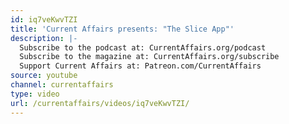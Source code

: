 ```yaml
---
id: iq7veKwvTZI
title: 'Current Affairs presents: "The Slice App"'
description: |-
  Subscribe to the podcast at: CurrentAffairs.org/podcast
  Subscribe to the magazine at: CurrentAffairs.org/subscribe
  Support Current Affairs at: Patreon.com/CurrentAffairs
source: youtube
channel: currentaffairs
type: video
url: /currentaffairs/videos/iq7veKwvTZI/
---
```

